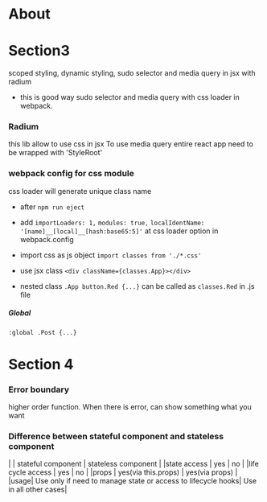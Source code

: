 # About

# Section3
scoped styling,
dynamic styling,
sudo selector and media query in jsx with radium
* this is good way
sudo selector and media query with css loader in webpack.
### Radium
this lib allow to use css in jsx
To use media query entire react app need to be wrapped with 'StyleRoot'

### webpack config for css module
css loader will generate unique class name

* after `npm run eject`

* add
`importLoaders: 1,`
`modules: true,`
`localIdentName: '[name]__[local]__[hash:base65:5]'` at css loader option in webpack.config 

* import css as js object
`import classes from './*.css'`

* use jsx class
`<div className={classes.App}></div>`

* nested class
`.App button.Red {...}`
can be called as `classes.Red` in .js file

##### Global
`:global .Post {...}`

# Section 4
### Error boundary
higher order function. When there is error, can show something what you want

### Difference between stateful component and stateless component
| | stateful component | stateless component |
|state access | yes | no |
|life cycle access | yes | no |
|props | yes(via this.props) | yes(via props) |
|usage| Use only if need to manage state or access to lifecycle hooks| Use in all other cases|

